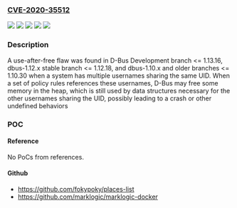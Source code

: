 ### [CVE-2020-35512](https://cve.mitre.org/cgi-bin/cvename.cgi?name=CVE-2020-35512)
![](https://img.shields.io/static/v1?label=Product&message=D-Bus%20Development%20branch&color=blue)
![](https://img.shields.io/static/v1?label=Product&message=dbus-1.10.x%20and%20older%20branches%20(EOL)&color=blue)
![](https://img.shields.io/static/v1?label=Product&message=dbus-1.12.x%20stable%20branch&color=blue)
![](https://img.shields.io/static/v1?label=Version&message=n%2Fa&color=blue)
![](https://img.shields.io/static/v1?label=Vulnerability&message=Use-After-Free&color=brighgreen)

### Description

A use-after-free flaw was found in D-Bus Development branch <= 1.13.16, dbus-1.12.x stable branch <= 1.12.18, and dbus-1.10.x and older branches <= 1.10.30 when a system has multiple usernames sharing the same UID. When a set of policy rules references these usernames, D-Bus may free some memory in the heap, which is still used by data structures necessary for the other usernames sharing the UID, possibly leading to a crash or other undefined behaviors

### POC

#### Reference
No PoCs from references.

#### Github
- https://github.com/fokypoky/places-list
- https://github.com/marklogic/marklogic-docker

